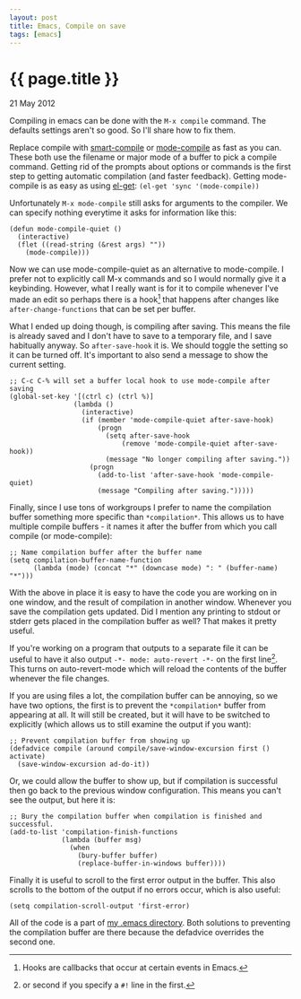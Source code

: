 ```yaml
---
layout: post
title: Emacs, Compile on save
tags: [emacs]
---
```


{{ page.title }}
================
<p class="meta">21 May 2012</p>

Compiling in emacs can be done with the `M-x compile` command. The defaults settings aren't so good. So I'll share how to fix them.

Replace compile with [smart-compile](http://www.emacswiki.org/emacs/SmartCompile) or [mode-compile](http://emacswiki.org/emacs/ModeCompile) as fast as you can. These both use the filename or major mode of a buffer to pick a compile command. Getting rid of the prompts about options or commands is the first step to getting automatic compilation (and faster feedback). Getting mode-compile is as easy as using [el-get](https://github.com/dimitri/el-get): `(el-get 'sync '(mode-compile))`

Unfortunately `M-x mode-compile` still asks for arguments to the compiler. We can specify nothing everytime it asks for information like this:

~~~
(defun mode-compile-quiet ()
  (interactive)
  (flet ((read-string (&rest args) ""))
    (mode-compile)))
~~~

Now we can use mode-compile-quiet as an alternative to mode-compile. I prefer not to explicitly call M-x commands and so I would normally give it a keybinding. However, what I really want is for it to compile whenever I've made an edit so perhaps there is a hook[^1] that happens after changes like `after-change-functions` that can be set per buffer.

What I ended up doing though, is compiling after saving. This means the file is already saved and I don't have to save to a temporary file, and I save habitually anyway. So `after-save-hook` it is. We should toggle the setting so it can be turned off. It's important to also send a message to show the current setting.

~~~
;; C-c C-% will set a buffer local hook to use mode-compile after saving
(global-set-key '[(ctrl c) (ctrl %)]
                (lambda () 
                  (interactive)
                  (if (member 'mode-compile-quiet after-save-hook)
                      (progn
                        (setq after-save-hook 
                            (remove 'mode-compile-quiet after-save-hook))
                        (message "No longer compiling after saving."))
                    (progn
                      (add-to-list 'after-save-hook 'mode-compile-quiet)
                      (message "Compiling after saving.")))))
~~~

Finally, since I use tons of workgroups I prefer to name the compilation buffer something more specific than `*compilation*`. This allows us to have multiple compile buffers - it names it after the buffer from which you call compile (or mode-compile):

~~~
;; Name compilation buffer after the buffer name
(setq compilation-buffer-name-function 
      (lambda (mode) (concat "*" (downcase mode) ": " (buffer-name) "*")))
~~~

With the above in place it is easy to have the code you are working on in one window, and the result of compilation in another window. Whenever you save the compilation gets updated. Did I mention any printing to stdout or stderr gets placed in the compilation buffer as well? That makes it pretty useful.

If you're working on a program that outputs to a separate file it can be useful to have it also output `-*- mode: auto-revert -*-` on the first line[^2]. This turns on auto-revert-mode which will reload the contents of the buffer whenever the file changes.

If you are using files a lot, the compilation buffer can be annoying, so we have two options, the first is to prevent the `*compilation*` buffer from appearing at all. It will still be created, but it will have to be switched to explicitly (which allows us to still examine the output if you want):

~~~
;; Prevent compilation buffer from showing up
(defadvice compile (around compile/save-window-excursion first () activate)
  (save-window-excursion ad-do-it))
~~~

Or, we could allow the buffer to show up, but if compilation is successful then go back to the previous window configuration. This means you can't see the output, but here it is:

~~~
;; Bury the compilation buffer when compilation is finished and successful.
(add-to-list 'compilation-finish-functions
             (lambda (buffer msg)
               (when 
                 (bury-buffer buffer)
                 (replace-buffer-in-windows buffer))))
~~~

Finally it is useful to scroll to the first error output in the buffer. This also scrolls to the bottom of the output if no errors occur, which is also useful:

~~~
(setq compilation-scroll-output 'first-error)
~~~

All of the code is a part of [my .emacs directory](https://github.com/vwood/.emacs.d). Both solutions to preventing the compilation buffer are there because the defadvice overrides the second one.

[^1]: Hooks are callbacks that occur at certain events in Emacs.
[^2]: or second if you specify a `#!` line in the first.
